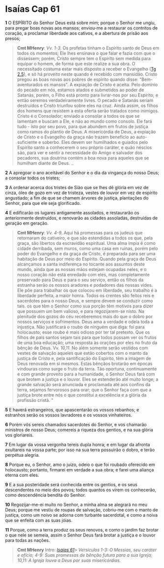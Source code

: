 # Isaías Cap 61

**1** 	O ESPÍRITO do Senhor Deus está sobre mim; porque o Senhor me ungiu, para pregar boas novas aos mansos; enviou-me a restaurar os contritos de coração, a proclamar liberdade aos cativos, e a abertura de prisão aos presos;

> **Cmt MHenry**: *Vv. 1-3.* Os profetas tinham o Espírito santo de Deus em todos os momentos; Ele lhes ensinava o que falar e fazia com que o dissessem; porém, Cristo sempre tem o Espírito sem medida para equipar o homem, de forma que este realize a sua obra. O necessitado costuma estar mais disposto a receber o Evangelho ([Tg 2.5](../59N-Tg/02.md#5)), e só há proveito neste quando é recebido com mansidão. Cristo pregou as boas novas aos pobres de espírito quando disse: "Bem- aventurados os mansos". A expiação de Cristo é aceita. Pelo domínio do pecado em nós, estamos atados e submetidos ao poder de Satanás, porém, o Filho está pronto para livrar-nos por seu Espírito; e então seremos verdadeiramente livres. O pecado e Satanás seriam destruídos e Cristo triunfou sobre eles na cruz. Ainda assim, os filhos dos homens que resistem a esta oferta serão tratados como inimigos. Cristo é o Consolador; enviado a consolar a todos os que se lamentam e buscam a Ele, e não ao mundo como consolo. Ele fará tudo - isto por seu povo, para que abundem em frutos de justiça como ramos do plantio de Deus. A misericórdia de Deus, a expiação de Cristo e o Evangelho da graça não trazem benefício ao auto-suficiente e soberbo. Eles devem ser humilhados e guiados pelo Espírito santo a conhecerem o seu próprio caráter, e quão néscios são, para ver e sentir a necessidade do Amigo e salvador dos pecadores, sua doutrina contém a boa nova para aqueles que se humilham diante de Deus. ..

**2** 	A apregoar o ano aceitável do Senhor e o dia da vingança do nosso Deus; a consolar todos os tristes;

**3** 	A ordenar acerca dos tristes de Sião que se lhes dê glória em vez de cinza, óleo de gozo em vez de tristeza, vestes de louvor em vez de espírito angustiado; a fim de que se chamem árvores de justiça, plantações do Senhor, para que ele seja glorificado.

**4** 	E edificarão os lugares antigamente assolados, e restaurarão os anteriormente destruídos, e renovarão as cidades assoladas, destruídas de geração em geração.

> **Cmt MHenry**: *Vv. 4-9.* Aqui há promessas para os judeus que retornaram do cativeiro, e que são estendidas a todos os que, pela graça, são libertos da escravidão espiritual. Uma alma ímpia é como cidade derribada, sem muros, como uma casa em ruínas, porém pelo poder do Evangelho e da graça de Cristo, é preparada para ser uma habitação de Deus por meio do Espírito. Quando pela graça de Deus alcançamos a santa indiferença no tocante aos assuntos deste mundo, ainda que as nossas mãos estejam ocupadas neles, e o nosso coração não está enredado com eles, mas completamente preservado para Deus e para o seu serviço, então os filhos da estranha serão os nossos aradores e podadores das nossas vides. Ele põe para trabalhar os que colocou em liberdade, seu trabalho é a liberdade perfeita, a maior honra. Todos os crentes são feitos reis e sacerdotes para o nosso Deus, e sempre devem se conduzir como tais. os que têm o Senhor como sua porção têm motivos para dizer que possuem um bem valioso, e para regozijarem-se nisto. Na plenitude dos gozos do céu receberemos mais do que o dobro por nossos serviços e sofrimentos. Deus ama a verdade e odeia toda a injustiça. Não justificará o roubo de ninguém que diga: foi para holocausto; esse roubo é mais odioso por ter tal pretexto. Que os filhos de pais santos sejam tais para que todos possam ver os frutos de uma boa educação; uma resposta às orações por eles no fruto da bênção de Deus. Vv. *10,11.* No além somente serão vestidos com vestes de salvação aqueles que estão cobertos com o manto da justiça de Cristo e, pela santificação do Espírito, têm a imagem de Deus renovada em si mesmos. Estas bênçãos brotarão em épocas vindouras como surge o fruto da terra. Tão oportuna, continuamente e com grande proveito para a humanidade, o Senhor Deus fará com que brotem a justiça e o louvor. Eles se estenderão até muito longe; a grande salvação será anunciada e proclamada até aos confins da terra, sejamos fervorosos para orar; que o Senhor faça com que a justiça brote entre nós o que constitui a excelência e a glória da profissão cristã. "

**5** 	E haverá estrangeiros, que apascentarão os vossos rebanhos; e estranhos serão os vossos lavradores e os vossos vinhateiros.

**6** 	Porém vós sereis chamados sacerdotes do Senhor, e vos chamarão ministros de nosso Deus; comereis a riqueza dos gentios, e na sua glória vos gloriareis.

**7** 	Em lugar da vossa vergonha tereis dupla honra; e em lugar da afronta exultareis na vossa parte; por isso na sua terra possuirão o dobro, e terão perpétua alegria.

**8** 	Porque eu, o Senhor, amo o juízo, odeio o que foi roubado oferecido em holocausto; portanto, firmarei em verdade a sua obra; e farei uma aliança eterna com eles.

**9** 	E a sua posteridade será conhecida entre os gentios, e os seus descendentes no meio dos povos; todos quantos os virem os conhecerão, como descendência bendita do Senhor.

**10** 	Regozijar-me-ei muito no Senhor, a minha alma se alegrará no meu Deus; porque me vestiu de roupas de salvação, cobriu-me com o manto de justiça, como um noivo se adorna com turbante sacerdotal, e como a noiva que se enfeita com as suas jóias.

**11** 	Porque, como a terra produz os seus renovos, e como o jardim faz brotar o que nele se semeia, assim o Senhor Deus fará brotar a justiça e o louvor para todas as nações.


> **Cmt MHenry** Intro: *[Isaías 61](../23A-Is/61.md#0)*> *Versículos 1-3: O Messias, seu caráter e ofício; 4-9: Suas promessas de bênção futura para a sua Igreja; 10,11: A Igreja louva a Deus por suas misericórdias.*